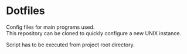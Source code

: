 # Dotfiles

Config files for main programs used.  
This repository can be cloned to quickly configure a new UNIX instance. 

Script has to be executed from project root directory.
